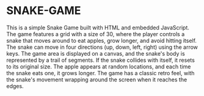 # SNAKE-GAME
This is a simple Snake Game built with HTML and embedded JavaScript.
The game features a grid with a size of 30, where the player controls a snake that moves around to eat apples, grow longer, and avoid hitting itself.
The snake can move in four directions (up, down, left, right) using the arrow keys.
The game area is displayed on a canvas, and the snake's body is represented by a trail of segments. If the snake collides with itself, it resets to its original size.
The apple appears at random locations, and each time the snake eats one, it grows longer.
The game has a classic retro feel, with the snake's movement wrapping around the screen when it reaches the edges.
